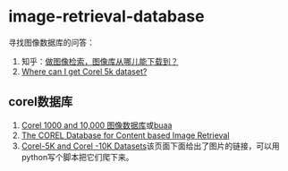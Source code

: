 image-retrieval-database
========================

寻找图像数据库的问答：

1. 知乎：[做图像检索，图像库从哪儿能下载到？](http://www.zhihu.com/question/25039851)
2. [Where can I get Corel 5k dataset?](http://www.quora.com/Where-can-I-get-Corel-5k-dataset)

## corel数据库
1. [Corel 1000 and 10,000 图像数据库](http://wang.ist.psu.edu/docs/related/)或[buaa](http://udbms.nlsde.buaa.edu.cn/AUDRMatrix/txgldata.jsp)
2. [The COREL Database for Content based Image Retrieval](https://sites.google.com/site/dctresearch/Home/content-based-image-retrieval)
3. [Corel-5K and Corel -10K Datasets](http://www.ci.gxnu.edu.cn/cbir/Dataset.aspx)该页面下面给出了图片的链接，可以用python写个脚本把它们爬下来。
